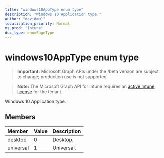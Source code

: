 ```yaml
---
title: "windows10AppType enum type"
description: "Windows 10 Application type."
author: "davidmu1"
localization_priority: Normal
ms.prod: "Intune"
doc_type: enumPageType
---
```


# windows10AppType enum type

> **Important:** Microsoft Graph APIs under the /beta version are subject to change; production use is not supported.

> **Note:** The Microsoft Graph API for Intune requires an [active Intune license](https://go.microsoft.com/fwlink/?linkid=839381) for the tenant.

Windows 10 Application type.

## Members
|Member|Value|Description|
|:---|:---|:---|
|desktop|0|Desktop.|
|universal|1|Universal.|



